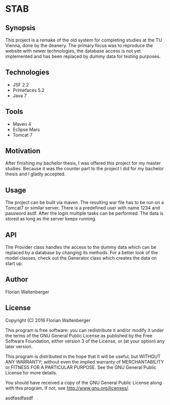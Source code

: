 # STAB

## Synopsis

This project is a remake of the old system for completing studies at the TU Vienna, done by the deanery. The primary focus was to reproduce the website with newer technologies, the database access is not yet implemented and has been replaced by dummy data for testing purposes.

## Technologies

* JSF 2.2
* Primefaces 5.2
* Java 7

## Tools

* Maven 4
* Eclipse Mars
* Tomcat 7

## Motivation

After finishing my bachelor thesis, I was offered this project for my master studies. Because it was the counter part to the project I did for my bachelor thesis and I gladly accepted.

## Usage

The project can be built via maven. The resulting war file has to be run on a Tomcat7 or similar server. There is a predefined user with name 1234 and password asdf. After the login multiple tasks can be performed. The data is stored as long as the server keeps running.

## API

The Provider class handles the access to the dummy data which can be replaced by a database by changing its methods. For a better look of the model classes, check out the Generator class which creates the data on start up. 

## Author

Florian Waltenberger

## License

Copyright (C) 2016  Florian Waltenberger

This program is free software: you can redistribute it and/or modify it under the terms of the GNU General Public License as published by the Free Software Foundation, either version 3 of the License, or (at your option) any later version.

This program is distributed in the hope that it will be useful, but WITHOUT ANY WARRANTY; without even the implied warranty of MERCHANTABILITY or FITNESS FOR A PARTICULAR PURPOSE.  See the GNU General Public License for more details.

You should have received a copy of the GNU General Public License along with this program.  If not, see <http://www.gnu.org/licenses/>.

asdfasdfasdf
